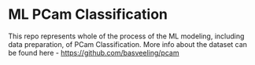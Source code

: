 # ML PCam Classification
This repo represents whole of the process of the ML modeling, including data preparation, of PCam Classification.
More info about the dataset can be found here - https://github.com/basveeling/pcam

